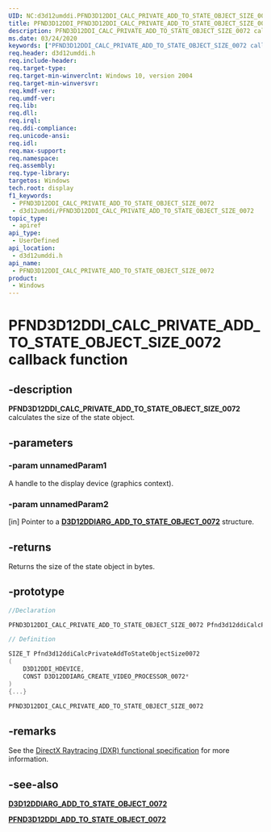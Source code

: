 ```yaml
---
UID: NC:d3d12umddi.PFND3D12DDI_CALC_PRIVATE_ADD_TO_STATE_OBJECT_SIZE_0072
title: PFND3D12DDI_PFND3D12DDI_CALC_PRIVATE_ADD_TO_STATE_OBJECT_SIZE_0072 (d3d12umddi.h)
description: PFND3D12DDI_CALC_PRIVATE_ADD_TO_STATE_OBJECT_SIZE_0072 calculates the size of the state object.
ms.date: 03/24/2020
keywords: ["PFND3D12DDI_CALC_PRIVATE_ADD_TO_STATE_OBJECT_SIZE_0072 callback function"]
req.header: d3d12umddi.h
req.include-header: 
req.target-type: 
req.target-min-winverclnt: Windows 10, version 2004
req.target-min-winversvr: 
req.kmdf-ver: 
req.umdf-ver: 
req.lib: 
req.dll: 
req.irql: 
req.ddi-compliance: 
req.unicode-ansi: 
req.idl: 
req.max-support: 
req.namespace: 
req.assembly: 
req.type-library: 
targetos: Windows
tech.root: display
f1_keywords:
 - PFND3D12DDI_CALC_PRIVATE_ADD_TO_STATE_OBJECT_SIZE_0072
 - d3d12umddi/PFND3D12DDI_CALC_PRIVATE_ADD_TO_STATE_OBJECT_SIZE_0072
topic_type:
 - apiref
api_type:
 - UserDefined
api_location:
 - d3d12umddi.h
api_name:
 - PFND3D12DDI_CALC_PRIVATE_ADD_TO_STATE_OBJECT_SIZE_0072
product:
 - Windows
---
```


# PFND3D12DDI_CALC_PRIVATE_ADD_TO_STATE_OBJECT_SIZE_0072 callback function


## -description

**PFND3D12DDI_CALC_PRIVATE_ADD_TO_STATE_OBJECT_SIZE_0072** calculates the size of the state object.

## -parameters

### -param unnamedParam1

A handle to the display device (graphics context).

### -param unnamedParam2

[in] Pointer to a [**D3D12DDIARG_ADD_TO_STATE_OBJECT_0072**](ns-d3d12umddi-d3d12ddiarg_add_to_state_object_0072.md) structure.

## -returns

Returns the size of the state object in bytes.

## -prototype

```cpp
//Declaration

PFND3D12DDI_CALC_PRIVATE_ADD_TO_STATE_OBJECT_SIZE_0072 Pfnd3d12ddiCalcPrivateAddToStateObjectSize0072;

// Definition

SIZE_T Pfnd3d12ddiCalcPrivateAddToStateObjectSize0072
(
    D3D12DDI_HDEVICE,
    CONST D3D12DDIARG_CREATE_VIDEO_PROCESSOR_0072*
)
{...}

PFND3D12DDI_CALC_PRIVATE_ADD_TO_STATE_OBJECT_SIZE_0072

```

## -remarks

See the [DirectX Raytracing (DXR) functional specification](https://microsoft.github.io/DirectX-Specs/d3d/Raytracing.html) for more information.

## -see-also

[**D3D12DDIARG_ADD_TO_STATE_OBJECT_0072**](ns-d3d12umddi-d3d12ddiarg_add_to_state_object_0072.md)

[**PFND3D12DDI_ADD_TO_STATE_OBJECT_0072**](nc-d3d12umddi-pfnd3d12ddi_add_to_state_object_0072.md)

